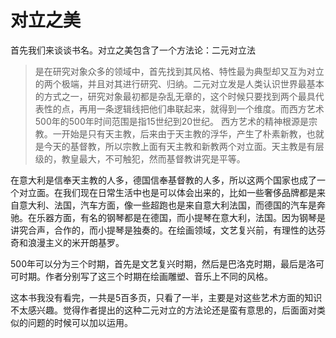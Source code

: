 # 对立之美

首先我们来谈谈书名。对立之美包含了一个方法论：二元对立法

>是在研究对象众多的领域中，首先找到其风格、特性最为典型却又互为对立的两个极端，并且对其进行研究、归纳。二元对立发是人类认识世界最基本的方式之一，研究对象最初都是杂乱无章的，这个时候只要找到两个最具代表性的点，再用一条逻辑线把他们串联起来，就得到一个维度。而西方艺术500年的500年时间范围是指15世纪到20世纪。
西方艺术的精神根源是宗教。一开始是只有天主教，后来由于天主教的浮华，产生了朴素新教，也就是今天的基督教，所以宗教上面有天主教和新教两个对立面。天主教是有层级的，教皇最大，不可触犯，然而基督教讲究是平等。

在意大利是信奉天主教的人多，德国信奉基督教的人多，所以这两个国家也成了一个对立面。在我们现在日常生活中也是可以体会出来的，比如一些奢侈品牌都是来自意大利、法国，汽车方面，像一些超跑也是来自意大利法国，而德国的汽车是奔驰。在乐器方面，有名的钢琴都是在德国，而小提琴在意大利，法国。因为钢琴是讲究合声，合作的，而小提琴是独奏的。在绘画领域，文艺复兴前，有理性的达芬奇和浪漫主义的米开朗基罗。

500年可以分为三个时期，首先是文艺复兴时期，然后是巴洛克时期，最后是洛可可时期。作者分别写了这三个时期在绘画雕塑、音乐上不同的风格。

这本书我没有看完，一共是5百多页，只看了一半，主要是对这些艺术方面的知识不太感兴趣。觉得作者提出的这种二元对立的方法论还是蛮有意思的，后面面对类似的问题的时候可以加以运用。

